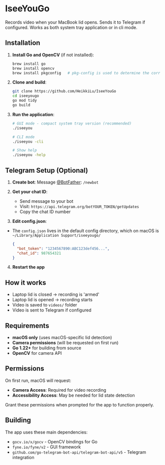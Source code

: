 # IseeYouGo

Records video when your MacBook lid opens. Sends it to Telegram if configured. Works as both system tray application or in cli mode.

## Installation

1. **Install Go and OpenCV** (if not installed):
   ```bash
   brew install go
   brew install opencv
   brew install pkgconfig   # pkg-config is used to determine the correct flags for compiling and linking OpenCV
   ```

2. **Clone and build**:
   ```bash
   git clone https://github.com/HeikkiLu/IseeYouGo
   cd iseeyougo
   go mod tidy
   go build
   ```

3. **Run the application**:
   ```bash
   # GUI mode - compact system tray version (recommended)
   ./iseeyou

   # CLI mode
   ./iseeyou -cli

   # Show help
   ./iseeyou -help
   ```

## Telegram Setup (Optional)

1. **Create bot**: Message [@BotFather](https://t.me/BotFather): `/newbot`

2. **Get your chat ID**:
   - Send message to your bot
   - Visit: `https://api.telegram.org/botYOUR_TOKEN/getUpdates`
   - Copy the chat ID number

3. **Edit config.json**:

- The `config.json` lives in the default config directory, which on macOS is `~/Library/Application Support/iseeyougo/`

   ```json
   {
     "bot_token": "1234567890:ABC123def456...",
     "chat_id": 987654321
   }
   ```

4. **Restart the app**

## How it works

- Laptop lid is closed -> recording is 'armed'
- Laptop lid is opened -> recording starts
- Video is saved to `videos/` folder
- Video is sent to Telegram if configured

## Requirements

- **macOS only** (uses macOS-specific lid detection)
- **Camera permissions** (will be requested on first run)
- **Go 1.22+** for building from source
- **OpenCV** for camera API

## Permissions

On first run, macOS will request:
- **Camera Access**: Required for video recording
- **Accessibility Access**: May be needed for lid state detection

Grant these permissions when prompted for the app to function properly.

## Building

The app uses these main dependencies:
- `gocv.io/x/gocv` - OpenCV bindings for Go
- `fyne.io/fyne/v2` - GUI framework
- `github.com/go-telegram-bot-api/telegram-bot-api/v5` - Telegram integration
